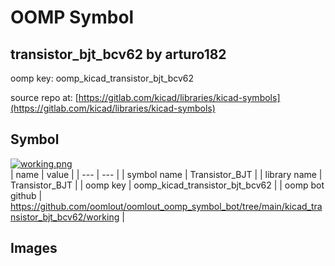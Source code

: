 # OOMP Symbol  
## transistor_bjt_bcv62  by arturo182  
  
oomp key: oomp_kicad_transistor_bjt_bcv62  
  
source repo at: [https://gitlab.com/kicad/libraries/kicad-symbols](https://gitlab.com/kicad/libraries/kicad-symbols)  
## Symbol  
  
[![working.png](working_600.png)](working.png)  
| name | value | 
| --- | --- | 
| symbol name | Transistor_BJT | 
| library name | Transistor_BJT | 
| oomp key | oomp_kicad_transistor_bjt_bcv62 | 
| oomp bot github | https://github.com/oomlout/oomlout_oomp_symbol_bot/tree/main/kicad_transistor_bjt_bcv62/working | 
## Images  
